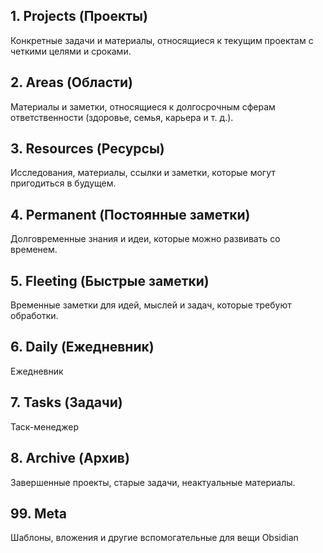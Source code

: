 ## 1. Projects (Проекты)

Конкретные задачи и материалы, относящиеся к текущим проектам с четкими целями и сроками.

## 2. Areas (Области)

Материалы и заметки, относящиеся к долгосрочным сферам ответственности (здоровье, семья, карьера и т. д.).

## 3. Resources (Ресурсы)

Исследования, материалы, ссылки и заметки, которые могут пригодиться в будущем.

## 4. Permanent (Постоянные заметки)

Долговременные знания и идеи, которые можно развивать со временем.

## 5. Fleeting (Быстрые заметки)

Временные заметки для идей, мыслей и задач, которые требуют обработки.

## 6. Daily (Ежедневник)

Ежедневник

## 7. Tasks (Задачи)

Таск-менеджер

## 8. Archive (Архив)

Завершенные проекты, старые задачи, неактуальные материалы.

## 99. Meta

Шаблоны, вложения и другие вспомогательные для вещи Obsidian